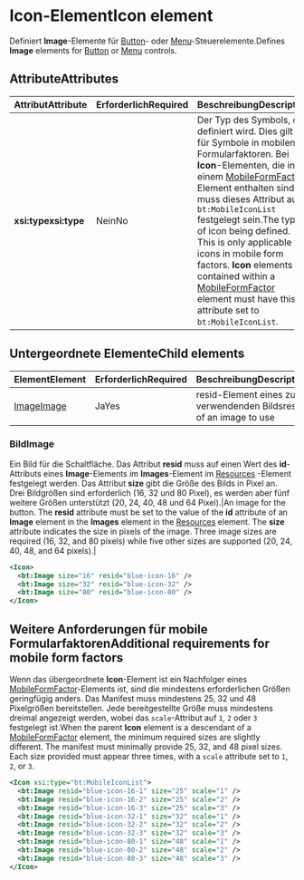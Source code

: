 # <a name="icon-element"></a><span data-ttu-id="e1d02-101">Icon-Element</span><span class="sxs-lookup"><span data-stu-id="e1d02-101">Icon element</span></span>

<span data-ttu-id="e1d02-102">Definiert **Image**-Elemente für [Button](control.md#button-control)- oder [Menu](control.md#menu-dropdown-button-controls)-Steuerelemente.</span><span class="sxs-lookup"><span data-stu-id="e1d02-102">Defines **Image** elements for [Button](control.md#button-control) or [Menu](control.md#menu-dropdown-button-controls) controls.</span></span>

## <a name="attributes"></a><span data-ttu-id="e1d02-103">Attribute</span><span class="sxs-lookup"><span data-stu-id="e1d02-103">Attributes</span></span>

|  <span data-ttu-id="e1d02-104">Attribut</span><span class="sxs-lookup"><span data-stu-id="e1d02-104">Attribute</span></span>  |  <span data-ttu-id="e1d02-105">Erforderlich</span><span class="sxs-lookup"><span data-stu-id="e1d02-105">Required</span></span>  |  <span data-ttu-id="e1d02-106">Beschreibung</span><span class="sxs-lookup"><span data-stu-id="e1d02-106">Description</span></span>  |
|:-----|:-----|:-----|
|  <span data-ttu-id="e1d02-107">**xsi:type**</span><span class="sxs-lookup"><span data-stu-id="e1d02-107">**xsi:type**</span></span>  |  <span data-ttu-id="e1d02-108">Nein</span><span class="sxs-lookup"><span data-stu-id="e1d02-108">No</span></span>  | <span data-ttu-id="e1d02-p101">Der Typ des Symbols, das definiert wird. Dies gilt nur für Symbole in mobilen Formularfaktoren. Bei **Icon**-Elementen, die in einem [MobileFormFactor](mobileformfactor.md)-Element enthalten sind, muss dieses Attribut auf `bt:MobileIconList` festgelegt sein.</span><span class="sxs-lookup"><span data-stu-id="e1d02-p101">The type of icon being defined. This is only applicable to icons in mobile form factors. **Icon** elements contained within a [MobileFormFactor](mobileformfactor.md) element must have this attribute set to `bt:MobileIconList`.</span></span> |

## <a name="child-elements"></a><span data-ttu-id="e1d02-112">Untergeordnete Elemente</span><span class="sxs-lookup"><span data-stu-id="e1d02-112">Child elements</span></span>

|  <span data-ttu-id="e1d02-113">Element</span><span class="sxs-lookup"><span data-stu-id="e1d02-113">Element</span></span> |  <span data-ttu-id="e1d02-114">Erforderlich</span><span class="sxs-lookup"><span data-stu-id="e1d02-114">Required</span></span>  |  <span data-ttu-id="e1d02-115">Beschreibung</span><span class="sxs-lookup"><span data-stu-id="e1d02-115">Description</span></span>  |
|:-----|:-----|:-----|
|  [<span data-ttu-id="e1d02-116">Image</span><span class="sxs-lookup"><span data-stu-id="e1d02-116">Image</span></span>](#image)        | <span data-ttu-id="e1d02-117">Ja</span><span class="sxs-lookup"><span data-stu-id="e1d02-117">Yes</span></span> |   <span data-ttu-id="e1d02-118">resid-Element eines zu verwendenden Bilds</span><span class="sxs-lookup"><span data-stu-id="e1d02-118">resid of an image to use</span></span>         |

### <a name="image"></a><span data-ttu-id="e1d02-119">Bild</span><span class="sxs-lookup"><span data-stu-id="e1d02-119">Image</span></span>

<span data-ttu-id="e1d02-p102">Ein Bild für die Schaltfläche. Das Attribut  **resid** muss auf einen Wert des **id**-Attributs eines  **Image**-Elements im  **Images**-Element im  [Resources](resources.md) -Element festgelegt werden. Das Attribut **size** gibt die Größe des Bilds in Pixel an. Drei Bildgrößen sind erforderlich (16, 32 und 80 Pixel), es werden aber fünf weitere Größen unterstützt (20, 24, 40, 48 und 64 Pixel).|</span><span class="sxs-lookup"><span data-stu-id="e1d02-p102">An image for the button. The  **resid** attribute must be set to the value of the **id** attribute of an **Image** element in the **Images** element in the [Resources](resources.md) element. The **size** attribute indicates the size in pixels of the image. Three image sizes are required (16, 32, and 80 pixels) while five other sizes are supported (20, 24, 40, 48, and 64 pixels).|</span></span>

```xml
<Icon>
  <bt:Image size="16" resid="blue-icon-16" />
  <bt:Image size="32" resid="blue-icon-32" />
  <bt:Image size="80" resid="blue-icon-80" />
</Icon>
```

## <a name="additional-requirements-for-mobile-form-factors"></a><span data-ttu-id="e1d02-124">Weitere Anforderungen für mobile Formularfaktoren</span><span class="sxs-lookup"><span data-stu-id="e1d02-124">Additional requirements for mobile form factors</span></span>

<span data-ttu-id="e1d02-p103">Wenn das übergeordnete **Icon**-Element ist ein Nachfolger eines [MobileFormFactor](mobileformfactor.md)-Elements ist, sind die mindestens erforderlichen Größen geringfügig anders. Das Manifest muss mindestens 25, 32 und 48 Pixelgrößen bereitstellen. Jede bereitgestellte Größe muss mindestens dreimal angezeigt werden, wobei das `scale`-Attribut auf `1`, `2` oder `3` festgelegt ist.</span><span class="sxs-lookup"><span data-stu-id="e1d02-p103">When the parent **Icon** element is a descendant of a [MobileFormFactor](mobileformfactor.md) element, the minimum required sizes are slightly different. The manifest must minimally provide 25, 32, and 48 pixel sizes. Each size provided must appear three times, with a `scale` attribute set to `1`, `2`, or `3`.</span></span>

```xml
<Icon xsi:type="bt:MobileIconList">
  <bt:Image resid="blue-icon-16-1" size="25" scale="1" />
  <bt:Image resid="blue-icon-16-2" size="25" scale="2" />
  <bt:Image resid="blue-icon-16-3" size="25" scale="3" />
  <bt:Image resid="blue-icon-32-1" size="32" scale="1" />
  <bt:Image resid="blue-icon-32-2" size="32" scale="2" />
  <bt:Image resid="blue-icon-32-3" size="32" scale="3" />
  <bt:Image resid="blue-icon-80-1" size="48" scale="1" />
  <bt:Image resid="blue-icon-80-2" size="48" scale="2" />
  <bt:Image resid="blue-icon-80-3" size="48" scale="3" />
</Icon>
```